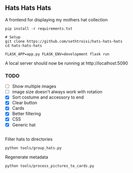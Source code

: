 ## Hats Hats Hats

A frontend for displaying my mothers hat collection

```shell
pip install -r requirements.txt

# Setup
git clone https://github.com/sethtroisi/hats-hats-hats
cd hats-hats-hats

FLASK_APP=app.py FLASK_ENV=development flask run
```

A local server should now be running at http://localhost:5090

### TODO

* [ ] Show multiple images
* [ ] image size doesn't always work with rotation
* [x] Sort costume and accessory to end
* [x] Clear button
* [x] Cards
* [x] Better filtering
* [x] CSS
* [x] Generic hat

##

Filter hats to directories

```
python tools/group_hats.py
```

Regenerate metadata

```
python tools/process_pictures_to_cards.py
```
